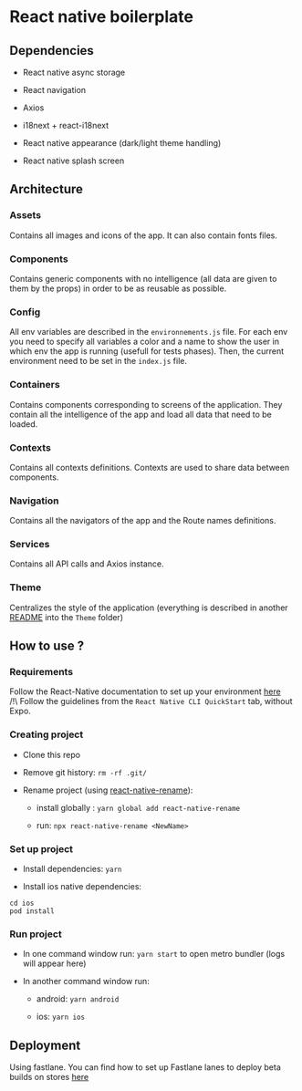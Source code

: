 # React native boilerplate

## Dependencies

- React native async storage  

- React navigation  

- Axios  

- i18next + react-i18next  

- React native appearance (dark/light theme handling)

- React native splash screen 

## Architecture

### Assets

Contains all images and icons of the app. It can also contain fonts files.

### Components

Contains generic components with no intelligence (all data are given to them by the props) in order to be as reusable as possible.

### Config

All env variables are described in the `environnements.js` file. For each env you need to specify all variables
 a color and a name to show the user in which env the app is running (usefull for tests phases).
 Then, the current environment need to be set in the `index.js` file.

### Containers

Contains components corresponding to screens of the application. They contain all the intelligence of the app and load all data that need to be loaded.

### Contexts

Contains all contexts definitions. Contexts are used to share data between components.

### Navigation

Contains all the navigators of the app and the Route names definitions.

### Services

Contains all API calls and Axios instance.

### Theme

Centralizes the style of the application (everything is described in another [README](./app/Theme/README.md) into the `Theme` folder)

## How to use ?

### Requirements

Follow the React-Native documentation to set up your environment [here](https://reactnative.dev/docs/environment-setup)  
/!\ Follow the guidelines from the `React Native CLI QuickStart` tab, without Expo.

### Creating project

- Clone this repo

- Remove git history: `rm -rf .git/`

- Rename project (using [react-native-rename](https://github.com/junedomingo/react-native-rename)):
   
    - install globally : `yarn global add react-native-rename`
   
    - run: `npx react-native-rename <NewName>`
    
### Set up project

- Install dependencies: `yarn`

- Install ios native dependencies: 

```
cd ios
pod install
```

### Run project

- In one command window run: `yarn start` to open metro bundler (logs will appear here)

- In another command window run:

    - android: `yarn android`
    
    - ios: `yarn ios`

## Deployment

Using fastlane. You can find how to set up Fastlane lanes to deploy beta builds on stores
[here](./Fastlane.md)
